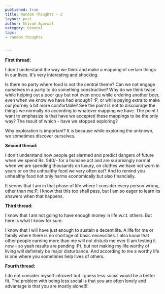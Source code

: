 ```yaml
--- 
published: true
title: Random Thoughts - 2
layout: post
author: Shivam Agarwal
category: General
tags: 
- random thoughts


---
```

**First thread:**

I don't understand the way we think and make a mapping of certain things in our lives. It's very interesting and shocking. 


<!-- more -->

Is there no party where food is not the central theme? Can we not engage ourselves in a party to do something constructive? Why do we think twice while helping out a poor guy but not even once while ordering another beer, even when we know we have had enough? :P, or while paying extra to make our journey a bit more comfortable? See the point is not to discourage the things we normally do according to whatever mapping we have. The point I want to emphasize is that have we accepted these mappings to be the only way? The result of which - have we stopped exploring?

Why exploration is important? It is because while exploring the unknown, we sometimes discover ourselves. 

**Second thread:**

I don't understand how people get alarmed and predict dangers of future when we spend Rs. 540/- for a humane act and are surprisingly normal when we are spending thousands on luxury, on clothes we have not worn in years or on the unhealthy food we very often eat? And to remind you unhealthy food not only harms economically but also financially.

It seems that I am in that phase of life where I consider every person wrong, other than me:P. I know that this too shall pass, but I am so eager to learn its answers when that happens.

**Third thread:**

I know that I am not going to have enough money in life w.r.t. others. But here is what I know for sure. 

I know that I will have just enough to sustain a decent life. A life for me or family where there is no shortage of basic necessities. I also know that other people earning more than me will not disturb me ever (I am testing it now - so yeah results are pending :P), but not making my life worthy of living will definitely be major disturbance. And according to me a worthy life is one where you sometimes help lives of others.


**Fourth thread:**

I do not consider myself introvert but I guess less social would be a better fit. The problem with being less social is that you are often lonely and advantage is that you are mostly alone!!!!